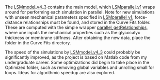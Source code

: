 The [LSMmodel_v4_3](LSMmodel_v4_3.m) contains the main model, which [LSMparallel_v1](LSMparallel_v1.m) wraps around for performing each simulation in parallel.
Note for new simulations with unseen mechanical parameters specified in [LSMparallel_v1](LSMparallel_v1.m), force-distance relationships must be found, and stored in the Curve Fits folder. These are computed with the simple wrapper [parallel_getRelationships](parallel_getRelationships_v1.m), where one inputs the mechanical properties such as the glycocalyx thickness or membrane stiffness. After obtaining the new data, place the folder in the Curve Fits directory.

The speed of the simulations by [LSMmodel_v4_3](LSMmodel_v4_3.m) could probably be significantly improved, as the project is based on Matlab code from my undergraduate career.
Some optimizations did begin to take place in the Optimized folder, such as removing global variables and unrolling small for loops. Ideas for algorithmic speedup are also explored.
